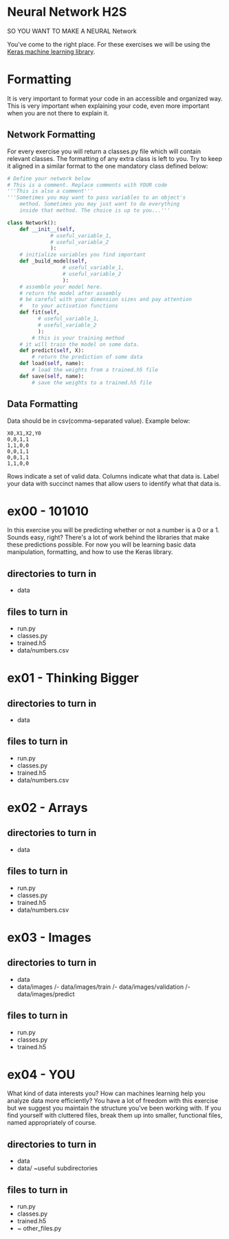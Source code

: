 # Neural Network H2S

SO YOU WANT TO MAKE A NEURAL Network

You've come to the right place. For these exercises we will be using the [Keras machine learning library](https://keras.io/).

# Formatting

It is very important to format your code in an accessible and organized way. This is very important when explaining your code, even more important when you are not there to explain it.

## Network Formatting

For every exercise you will return a classes.py file which will contain relevant classes. The formatting of any extra class is left to you. Try to keep it aligned in a similar format to the one mandatory class defined below:

```python
# Define your network below
# This is a comment. Replace comments with YOUR code
'''This is also a comment'''
'''Sometimes you may want to pass variables to an object's
    method. Sometimes you may just want to do everything
    inside that method. The choice is up to you...'''

class Network():
	def __init__(self,
              # useful_variable_1,
              # useful_variable_2
              ):
    # initialize variables you find important
	def _build_model(self,
                  # useful_variable_1,
                  # useful_variable_2
                  ):
    # assemble your model here.
    # return the model after assembly
    # be careful with your dimension sizes and pay attention
    #   to your activation functions
	def fit(self,
          # useful_variable_1,
          # useful_variable_2
          ):
		# this is your training method
    # it will train the model on some data.
	def predict(self, X):
		# return the prediction of some data
	def load(self, name):
		# load the weights from a trained.h5 file
	def save(self, name):
		# save the weights to a trained.h5 file
```

## Data Formatting

Data should be in csv(comma-separated value). Example below:

```
X0,X1,X2,Y0
0,0,1,1
1,1,0,0
0,0,1,1
0,0,1,1
1,1,0,0
```

Rows indicate a set of valid data. Columns indicate what that data is. Label your data with succinct names that allow users to identify what that data is.

# ex00 - 101010

In this exercise you will be predicting whether or not a number is a 0 or a 1. Sounds easy, right? There's a lot of work behind the libraries that make these predictions possible. For now you will be learning basic data manipulation, formatting, and how to use the Keras library.

## directories to turn in
 - data
## files to turn in
 - run.py
 - classes.py
 - trained.h5
 - data/numbers.csv

# ex01 - Thinking Bigger

## directories to turn in
 - data
## files to turn in
 - run.py
 - classes.py
 - trained.h5
 - data/numbers.csv

# ex02 - Arrays

## directories to turn in
 - data
## files to turn in
 - run.py
 - classes.py
 - trained.h5
 - data/numbers.csv

# ex03 - Images

## directories to turn in
 - data
 - data/images
/- data/images/train
/- data/images/validation
/- data/images/predict
## files to turn in
 - run.py
 - classes.py
 - trained.h5

# ex04 - YOU

What kind of data interests you? How can machines learning help you analyze data more efficiently? You have a lot of freedom with this exercise but we suggest you maintain the structure you've been working with. If you find yourself with cluttered files, break them up into smaller, functional files, named appropriately of course.

## directories to turn in
 - data
 - data/ ~useful subdirectories
## files to turn in
 - run.py
 - classes.py
 - trained.h5
 - ~ other_files.py

